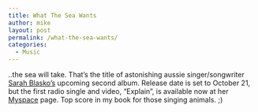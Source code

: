```yaml
---
title: What The Sea Wants
author: mike
layout: post
permalink: /what-the-sea-wants/
categories:
  - Music
---
```

..the sea will take. That&#8217;s the title of astonishing aussie singer/songwriter [Sarah Blasko&#8217;s][1] upcoming second album. Release date is set to October 21, but the first radio single and video, &#8220;Explain&#8221;, is available now at her [Myspace][2] page. Top score in my book for those singing animals. ;)

 [1]: http://www.sarahblasko.com/
 [2]: http://www.myspace.com/sarahblasko